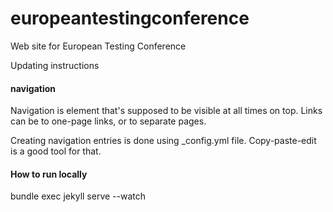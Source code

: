 # europeantestingconference
Web site for European Testing Conference




Updating instructions

#### navigation

Navigation is element that's supposed to be visible at all times on top. Links can be to one-page links, or to separate pages.

Creating navigation entries is done using _config.yml file. Copy-paste-edit is a good tool for that.


#### How to run locally
bundle exec jekyll serve --watch
